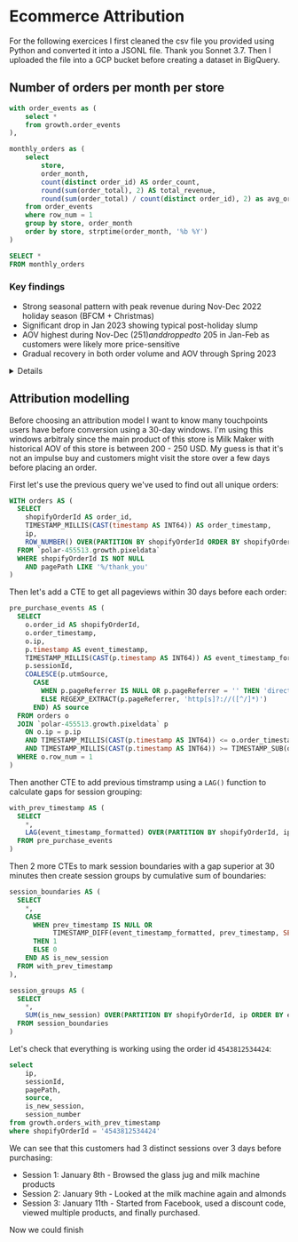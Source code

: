# Ecommerce Attribution
For the following exercices I first cleaned the csv file you provided using Python and converted it into a JSONL file. Thank you Sonnet 3.7. Then I uploaded the file into a GCP bucket before creating a dataset in BigQuery.

## Number of orders per month per store

```sql monthly_orders
with order_events as (
    select *
    from growth.order_events
),

monthly_orders as (
    select
        store,
        order_month,
        count(distinct order_id) AS order_count,
        round(sum(order_total), 2) AS total_revenue,
        round(sum(order_total) / count(distinct order_id), 2) as avg_order_value
    from order_events
    where row_num = 1
    group by store, order_month 
    order by store, strptime(order_month, '%b %Y')
)

SELECT *
FROM monthly_orders
```

<BarChart 
    data={monthly_orders} 
    x=order_month 
    y=total_revenue
    yFmt=usd0k
    y2Fmt=usd
    y2=avg_order_value
    y2SeriesType=line
    sort=false
    seriesOrder=order_month
    chartAreaHeight=350
/>

### Key findings
- Strong seasonal pattern with peak revenue during Nov-Dec 2022 holiday season (BFCM + Christmas)
- Significant drop in Jan 2023 showing typical post-holiday slump
- AOV highest during Nov-Dec ($251) and dropped to ~$205 in Jan-Feb as customers were likely more price-sensitive
- Gradual recovery in both order volume and AOV through Spring 2023

<Details title="Query used to calculate the number of orders per month per store">

```sql
WITH orders AS (
  SELECT 
    REGEXP_REPLACE(shopifyShopURL, '^https?://|/$', '') AS store,
    shopifyOrderId AS order_id,
    DATE(shopifyOrderProcessedAt) AS order_date,
    FORMAT_DATE('%b %Y', DATE(shopifyOrderProcessedAt)) as order_month,
    shopifyOrderTotalPrice AS order_total,
    ROW_NUMBER() OVER(PARTITION BY shopifyOrderId ORDER BY shopifyOrderProcessedAt) AS row_num
  FROM `polar-455513.growth.pixeldata`
  WHERE shopifyOrderId IS NOT NULL
    AND pagePath LIKE '%/thank_you'
),

monthly_orders AS (
  SELECT
    store,
    order_month,
    COUNT(*) AS order_count,
    ROUND(SUM(order_total), 2) AS total_revenue,
    ROUND(SUM(order_total) / COUNT(*), 2) AS avg_order_value
  FROM orders
  WHERE row_num = 1
  GROUP BY store, order_month
  ORDER BY store, PARSE_DATE('%b %Y', order_month)
)

SELECT * FROM monthly_orders

```

It also addresses several important data quality considerations:

1. Normalizes store URLs to ensure consistent grouping regardless of URL format
2. Filters for actual conversion events using the `thank_you` page path, avoiding duplicate counting from order status checks
3. Deduplicates multiple pixel events for the same order ID by using ROW_NUMBER() and selecting only the first occurrence
4. Takes the earliest order record when multiple events exist, ensuring consistent handling of duplicates
5. Calculates key metrics like order count, total revenue, and average order value

</Details>

## Attribution modelling
Before choosing an attribution model I want to know many touchpoints users have before conversion using a 30-day windows. I'm using this windows arbitraly since the main product of this store is Milk Maker with historical AOV of this store is between 200 - 250 USD. My guess is that it's not an impulse buy and customers might visit the store over a few days before placing an order.

First let's use the previous query we've used to find out all unique orders:

```sql
WITH orders AS (
  SELECT 
    shopifyOrderId AS order_id,
    TIMESTAMP_MILLIS(CAST(timestamp AS INT64)) AS order_timestamp,
    ip,
    ROW_NUMBER() OVER(PARTITION BY shopifyOrderId ORDER BY shopifyOrderProcessedAt) AS row_num
  FROM `polar-455513.growth.pixeldata`
  WHERE shopifyOrderId IS NOT NULL
    AND pagePath LIKE '%/thank_you'
)
```

Then let's add a CTE to get all pageviews within 30 days before each order:

```sql
pre_purchase_events AS (
  SELECT
    o.order_id AS shopifyOrderId,
    o.order_timestamp,
    o.ip,
    p.timestamp AS event_timestamp,
    TIMESTAMP_MILLIS(CAST(p.timestamp AS INT64)) AS event_timestamp_formatted,
    p.sessionId,
    COALESCE(p.utmSource, 
      CASE 
        WHEN p.pageReferrer IS NULL OR p.pageReferrer = '' THEN 'direct'
        ELSE REGEXP_EXTRACT(p.pageReferrer, 'http[s]?://([^/]*)') 
      END) AS source
  FROM orders o
  JOIN `polar-455513.growth.pixeldata` p
    ON o.ip = p.ip
    AND TIMESTAMP_MILLIS(CAST(p.timestamp AS INT64)) <= o.order_timestamp
    AND TIMESTAMP_MILLIS(CAST(p.timestamp AS INT64)) >= TIMESTAMP_SUB(o.order_timestamp, INTERVAL 30 DAY)
  WHERE o.row_num = 1
)
```

Then another CTE to add previous timstramp using a `LAG()` function to calculate gaps for session grouping:

```sql
with_prev_timestamp AS (
  SELECT
    *,
    LAG(event_timestamp_formatted) OVER(PARTITION BY shopifyOrderId, ip ORDER BY event_timestamp) AS prev_timestamp
  FROM pre_purchase_events
)
```

Then 2 more CTEs to mark session boundaries with a gap superior at 30 minutes then create session groups by cumulative sum of boundaries:

```sql
session_boundaries AS (
  SELECT
    *,
    CASE 
      WHEN prev_timestamp IS NULL OR 
           TIMESTAMP_DIFF(event_timestamp_formatted, prev_timestamp, SECOND) > 1800 
      THEN 1 
      ELSE 0 
    END AS is_new_session
  FROM with_prev_timestamp
),

session_groups AS (
  SELECT
    *,
    SUM(is_new_session) OVER(PARTITION BY shopifyOrderId, ip ORDER BY event_timestamp) AS session_number
  FROM session_boundaries
)
```

Let's check that everything is working using the order id `4543812534424`:

```sql check
select
    ip,
    sessionId,
    pagePath,
    source,
    is_new_session,
    session_number
from growth.orders_with_prev_timestamp
where shopifyOrderId = '4543812534424'
```

We can see that this customers had 3 distinct sessions over 3 days before purchasing:

- Session 1: January 8th - Browsed the glass jug and milk machine products
- Session 2: January 9th - Looked at the milk machine again and almonds
- Session 3: January 11th - Started from Facebook, used a discount code, viewed multiple products, and finally purchased.

Now we could finish 